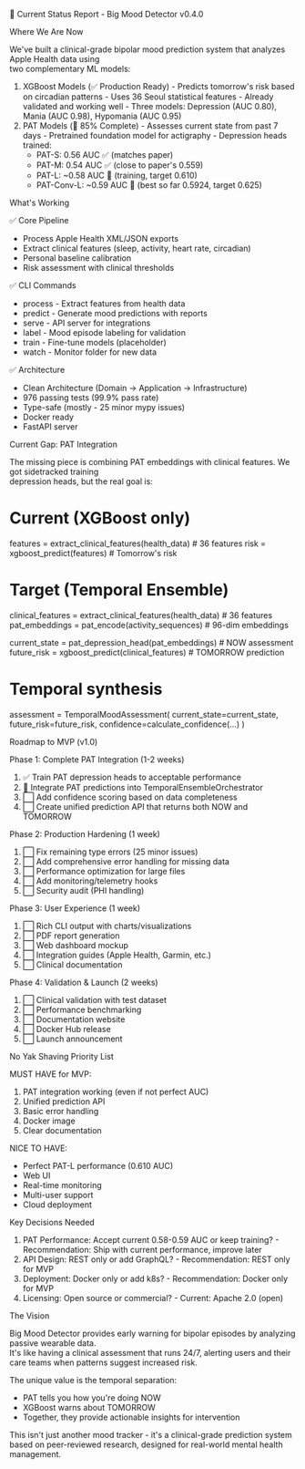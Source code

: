 🎯 Current Status Report - Big Mood Detector v0.4.0

  Where We Are Now

  We've built a clinical-grade bipolar mood prediction system that analyzes Apple Health data using       
  two complementary ML models:

  1. XGBoost Models (✅ Production Ready)
    - Predicts tomorrow's risk based on circadian patterns
    - Uses 36 Seoul statistical features
    - Already validated and working well
    - Three models: Depression (AUC 0.80), Mania (AUC 0.98), Hypomania (AUC 0.95)
  2. PAT Models (🚧 85% Complete)
    - Assesses current state from past 7 days
    - Pretrained foundation model for actigraphy
    - Depression heads trained:
        - PAT-S: 0.56 AUC ✅ (matches paper)
      - PAT-M: 0.54 AUC ✅ (close to paper's 0.559)
      - PAT-L: ~0.58 AUC 🚧 (training, target 0.610)
      - PAT-Conv-L: ~0.59 AUC 🚧 (best so far 0.5924, target 0.625)

  What's Working

  ✅ Core Pipeline
  - Process Apple Health XML/JSON exports
  - Extract clinical features (sleep, activity, heart rate, circadian)
  - Personal baseline calibration
  - Risk assessment with clinical thresholds

  ✅ CLI Commands
  - process - Extract features from health data
  - predict - Generate mood predictions with reports
  - serve - API server for integrations
  - label - Mood episode labeling for validation
  - train - Fine-tune models (placeholder)
  - watch - Monitor folder for new data

  ✅ Architecture
  - Clean Architecture (Domain → Application → Infrastructure)
  - 976 passing tests (99.9% pass rate)
  - Type-safe (mostly - 25 minor mypy issues)
  - Docker ready
  - FastAPI server

  Current Gap: PAT Integration

  The missing piece is combining PAT embeddings with clinical features. We got sidetracked training       
  depression heads, but the real goal is:

  # Current (XGBoost only)
  features = extract_clinical_features(health_data)  # 36 features
  risk = xgboost_predict(features)  # Tomorrow's risk

  # Target (Temporal Ensemble)
  clinical_features = extract_clinical_features(health_data)  # 36 features
  pat_embeddings = pat_encode(activity_sequences)  # 96-dim embeddings

  current_state = pat_depression_head(pat_embeddings)  # NOW assessment
  future_risk = xgboost_predict(clinical_features)  # TOMORROW prediction

  # Temporal synthesis
  assessment = TemporalMoodAssessment(
      current_state=current_state,
      future_risk=future_risk,
      confidence=calculate_confidence(...)
  )

  Roadmap to MVP (v1.0)

  Phase 1: Complete PAT Integration (1-2 weeks)

  1. ✅ Train PAT depression heads to acceptable performance
  2. 🚧 Integrate PAT predictions into TemporalEnsembleOrchestrator
  3. ⬜ Add confidence scoring based on data completeness
  4. ⬜ Create unified prediction API that returns both NOW and TOMORROW

  Phase 2: Production Hardening (1 week)

  1. ⬜ Fix remaining type errors (25 minor issues)
  2. ⬜ Add comprehensive error handling for missing data
  3. ⬜ Performance optimization for large files
  4. ⬜ Add monitoring/telemetry hooks
  5. ⬜ Security audit (PHI handling)

  Phase 3: User Experience (1 week)

  1. ⬜ Rich CLI output with charts/visualizations
  2. ⬜ PDF report generation
  3. ⬜ Web dashboard mockup
  4. ⬜ Integration guides (Apple Health, Garmin, etc.)
  5. ⬜ Clinical documentation

  Phase 4: Validation & Launch (2 weeks)

  1. ⬜ Clinical validation with test dataset
  2. ⬜ Performance benchmarking
  3. ⬜ Documentation website
  4. ⬜ Docker Hub release
  5. ⬜ Launch announcement

  No Yak Shaving Priority List

  MUST HAVE for MVP:
  1. PAT integration working (even if not perfect AUC)
  2. Unified prediction API
  3. Basic error handling
  4. Docker image
  5. Clear documentation

  NICE TO HAVE:
  - Perfect PAT-L performance (0.610 AUC)
  - Web UI
  - Real-time monitoring
  - Multi-user support
  - Cloud deployment

  Key Decisions Needed

  1. PAT Performance: Accept current 0.58-0.59 AUC or keep training?
    - Recommendation: Ship with current performance, improve later
  2. API Design: REST only or add GraphQL?
    - Recommendation: REST only for MVP
  3. Deployment: Docker only or add k8s?
    - Recommendation: Docker only for MVP
  4. Licensing: Open source or commercial?
    - Current: Apache 2.0 (open)

  The Vision

  Big Mood Detector provides early warning for bipolar episodes by analyzing passive wearable data.       
  It's like having a clinical assessment that runs 24/7, alerting users and their care teams when
  patterns suggest increased risk.

  The unique value is the temporal separation:
  - PAT tells you how you're doing NOW
  - XGBoost warns about TOMORROW
  - Together, they provide actionable insights for intervention

  This isn't just another mood tracker - it's a clinical-grade prediction system based on
  peer-reviewed research, designed for real-world mental health management.